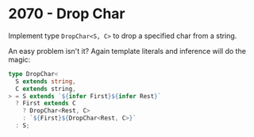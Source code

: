 # 2070 - Drop Char

Implement type `DropChar<S, C>` to drop a specified char from a string.

An easy problem isn't it? Again template literals and inference will do the magic:

```typescript
type DropChar<
  S extends string,
  C extends string,
> = S extends `${infer First}${infer Rest}`
  ? First extends C
    ? DropChar<Rest, C>
    : `${First}${DropChar<Rest, C>}`
  : S;
```
